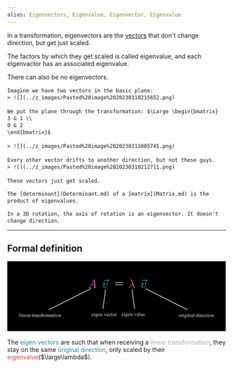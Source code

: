 ```yaml
---
alias: Eigenvectors, Eigenvalue, Eigenvector, Eigenvalue
---
```


In a transformation, eigenvectors are the [vectors](Vectors.md) that don't change direction, but get just scaled.

The factors by which they get scaled is called eigenvalue, and each eigenvactor has an associated eigenvalue.

There can also be no eigenvectors.

```ad-example
Imagine we have two vectors in the basic plane:
> ![](../z_images/Pasted%20image%2020230310215652.png)

We put the plane through the transformation: $\Large \begin{bmatrix}
3 & 1 \\
0 & 2
\end{bmatrix}$

> ![](../z_images/Pasted%20image%2020230311005745.png)

Every other vector drifts to another direction, but not these guys.
> ![](../z_images/Pasted%20image%2020230310212711.png)

These vectors just get scaled.
```

```ad-info
The [determinant](Determinant.md) of a [matrix](Matrix.md) is the product of eigenvalues.
```

```ad-info
In a 3D rotation, the axis of rotation is an eigenvector. It doesn't change direction.
```

---

## Formal definition

![](../z_images/Pasted%20image%2020230311132943.png)

The <font color="#31859b">eigen vectors</font> are such that when receiving a <font color="#b2a2c7">linear transformation</font>, they stay on the same <font color="#31859b">original direction</font>, only scaled by their <font color="#c0504d">eigenvalue</font>($\large\lambda$).
